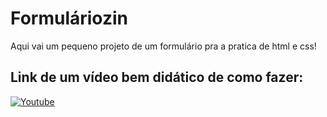 # Formuláriozin
Aqui vai um pequeno projeto de um formulário pra a pratica de html e css!

## Link de um vídeo bem didático de como fazer:
[![Youtube](https://img.shields.io/badge/YouTube-FF0000?style=for-the-badge&logo=youtube&logoColor=white)](https://youtu.be/wwqOJ2o84S4?si=9e45WDzSE_DOjHbN)





